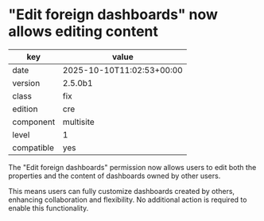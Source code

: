 [//]: # (werk v2)
# "Edit foreign dashboards" now allows editing content

key        | value
---------- | ---
date       | 2025-10-10T11:02:53+00:00
version    | 2.5.0b1
class      | fix
edition    | cre
component  | multisite
level      | 1
compatible | yes

The "Edit foreign dashboards" permission now allows users to edit both the properties and the content of dashboards owned by other users.

This means users can fully customize dashboards created by others, enhancing collaboration and flexibility. No additional action is required to enable this functionality.